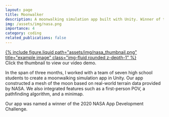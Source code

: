 ```yaml
---
layout: page
title: Moonwalker
description: A moonwalking simulation app built with Unity. Winner of the 2020 NASA App Development Challenge.
img: /assets/img/nasa.png
importance: 4
category: coding
related_publications: false
---
```


<div class="row">
    <div class="col-sm mt-3 mt-md-0">
        <a href="https://youtu.be/hz4dm6WeLKM?si=vOqMh0oqInXB4R5a" target="_blank">
            {% include figure.liquid path="assets/img/nasa_thumbnail.png" title="example image" class="img-fluid rounded z-depth-1" %}
        </a>
    </div>
</div>

<div class="caption">
    Click the thumbnail to view our video demo.
</div>


In the span of three months, I worked with a team of seven high school students to create a moonwalking simulation app in Unity. Our app constructed a mesh of the moon based on real-world terrain data provided by NASA. We also integrated features such as a first-person POV, a pathfinding algorithm, and a minimap.

Our app was named a winner of the 2020 NASA App Development Challenge.

